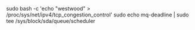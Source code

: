 sudo bash -c 'echo "westwood" > /proc/sys/net/ipv4/tcp_congestion_control'
sudo echo mq-deadline | sudo tee /sys/block/sda/queue/scheduler
